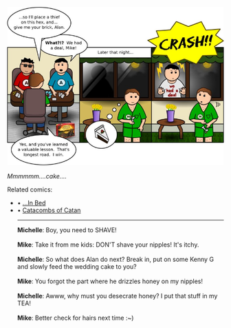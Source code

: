 <!--
.. title: Settle the Score
.. slug: settle-the-score
.. date: 2010/02/25 00:00:00
.. tags: 
.. link: 
.. description: 
-->

<a href='settle-the-score.html' title='View comments'>
<img class='comic' src='../assets/comics/20100225.jpg' />
</a>

<em>Mmmmmm....cake....</em>

<!-- TEASER_END -->
<div class='related'><span>Related comics:</span><ul class='inline'>
<li>&bull; <a href='in-bed.html'>...In Bed</a></li>
<li>&bull; <a href='catacombs-of-catan.html'>Catacombs of Catan</a></li>
</li>
<hr />

<div class='comments'>
<b>Michelle</b>: Boy, you need to SHAVE!<br /><br />
<b>Mike</b>: Take it from me kids: DON'T shave your nipples!  It's itchy.<br /><br />
<b>Michelle</b>: So what does Alan do next? Break in, put on some Kenny G and slowly feed the wedding cake to you?<br /><br />
<b>Mike</b>: You forgot the part where he drizzles honey on my nipples!<br /><br />
<b>Michelle</b>: Awww, why must you desecrate honey? I put that stuff in my TEA!<br /><br />
<b>Mike</b>: Better check for hairs next time :~)<br /><br />
</div>

